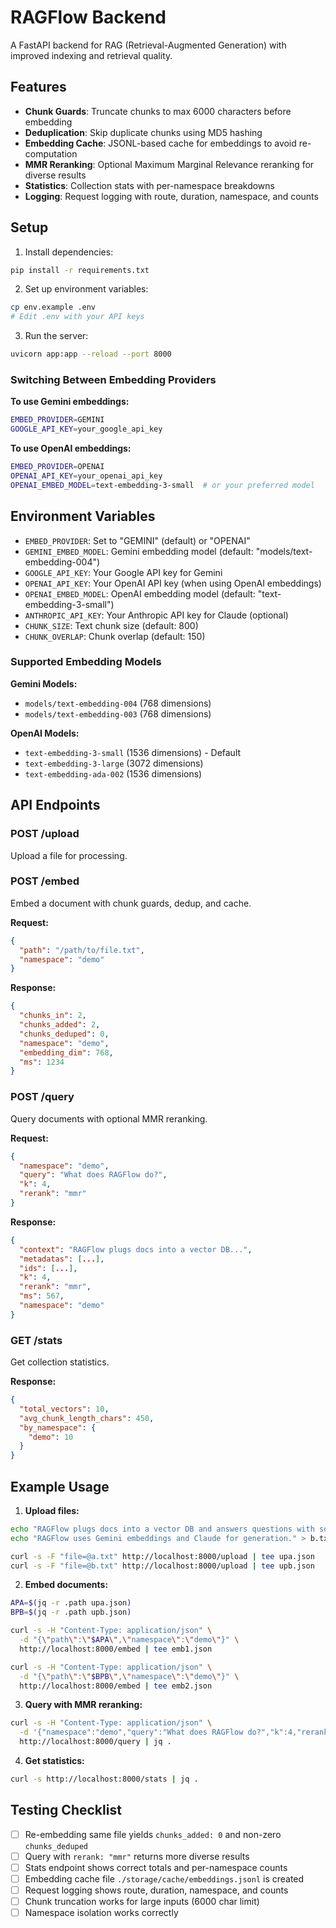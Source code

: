 # RAGFlow Backend

A FastAPI backend for RAG (Retrieval-Augmented Generation) with improved indexing and retrieval quality.

## Features

- **Chunk Guards**: Truncate chunks to max 6000 characters before embedding
- **Deduplication**: Skip duplicate chunks using MD5 hashing
- **Embedding Cache**: JSONL-based cache for embeddings to avoid re-computation
- **MMR Reranking**: Optional Maximum Marginal Relevance reranking for diverse results
- **Statistics**: Collection stats with per-namespace breakdowns
- **Logging**: Request logging with route, duration, namespace, and counts

## Setup

1. Install dependencies:
```bash
pip install -r requirements.txt
```

2. Set up environment variables:
```bash
cp env.example .env
# Edit .env with your API keys
```

3. Run the server:
```bash
uvicorn app:app --reload --port 8000
```

### Switching Between Embedding Providers

**To use Gemini embeddings:**
```bash
EMBED_PROVIDER=GEMINI
GOOGLE_API_KEY=your_google_api_key
```

**To use OpenAI embeddings:**
```bash
EMBED_PROVIDER=OPENAI
OPENAI_API_KEY=your_openai_api_key
OPENAI_EMBED_MODEL=text-embedding-3-small  # or your preferred model
```

## Environment Variables

- `EMBED_PROVIDER`: Set to "GEMINI" (default) or "OPENAI"
- `GEMINI_EMBED_MODEL`: Gemini embedding model (default: "models/text-embedding-004")
- `GOOGLE_API_KEY`: Your Google API key for Gemini
- `OPENAI_API_KEY`: Your OpenAI API key (when using OpenAI embeddings)
- `OPENAI_EMBED_MODEL`: OpenAI embedding model (default: "text-embedding-3-small")
- `ANTHROPIC_API_KEY`: Your Anthropic API key for Claude (optional)
- `CHUNK_SIZE`: Text chunk size (default: 800)
- `CHUNK_OVERLAP`: Chunk overlap (default: 150)

### Supported Embedding Models

**Gemini Models:**
- `models/text-embedding-004` (768 dimensions)
- `models/text-embedding-003` (768 dimensions)

**OpenAI Models:**
- `text-embedding-3-small` (1536 dimensions) - Default
- `text-embedding-3-large` (3072 dimensions)
- `text-embedding-ada-002` (1536 dimensions)

## API Endpoints

### POST /upload
Upload a file for processing.

### POST /embed
Embed a document with chunk guards, dedup, and cache.

**Request:**
```json
{
  "path": "/path/to/file.txt",
  "namespace": "demo"
}
```

**Response:**
```json
{
  "chunks_in": 2,
  "chunks_added": 2,
  "chunks_deduped": 0,
  "namespace": "demo",
  "embedding_dim": 768,
  "ms": 1234
}
```

### POST /query
Query documents with optional MMR reranking.

**Request:**
```json
{
  "namespace": "demo",
  "query": "What does RAGFlow do?",
  "k": 4,
  "rerank": "mmr"
}
```

**Response:**
```json
{
  "context": "RAGFlow plugs docs into a vector DB...",
  "metadatas": [...],
  "ids": [...],
  "k": 4,
  "rerank": "mmr",
  "ms": 567,
  "namespace": "demo"
}
```

### GET /stats
Get collection statistics.

**Response:**
```json
{
  "total_vectors": 10,
  "avg_chunk_length_chars": 450,
  "by_namespace": {
    "demo": 10
  }
}
```

## Example Usage

1. **Upload files:**
```bash
echo "RAGFlow plugs docs into a vector DB and answers questions with sources." > a.txt
echo "RAGFlow uses Gemini embeddings and Claude for generation." > b.txt

curl -s -F "file=@a.txt" http://localhost:8000/upload | tee upa.json
curl -s -F "file=@b.txt" http://localhost:8000/upload | tee upb.json
```

2. **Embed documents:**
```bash
APA=$(jq -r .path upa.json)
BPB=$(jq -r .path upb.json)

curl -s -H "Content-Type: application/json" \
  -d "{\"path\":\"$APA\",\"namespace\":\"demo\"}" \
  http://localhost:8000/embed | tee emb1.json

curl -s -H "Content-Type: application/json" \
  -d "{\"path\":\"$BPB\",\"namespace\":\"demo\"}" \
  http://localhost:8000/embed | tee emb2.json
```

3. **Query with MMR reranking:**
```bash
curl -s -H "Content-Type: application/json" \
  -d '{"namespace":"demo","query":"What does RAGFlow do?","k":4,"rerank":"mmr"}' \
  http://localhost:8000/query | jq .
```

4. **Get statistics:**
```bash
curl -s http://localhost:8000/stats | jq .
```

## Testing Checklist

- [ ] Re-embedding same file yields `chunks_added: 0` and non-zero `chunks_deduped`
- [ ] Query with `rerank: "mmr"` returns more diverse results
- [ ] Stats endpoint shows correct totals and per-namespace counts
- [ ] Embedding cache file `./storage/cache/embeddings.jsonl` is created
- [ ] Request logging shows route, duration, namespace, and counts
- [ ] Chunk truncation works for large inputs (6000 char limit)
- [ ] Namespace isolation works correctly
